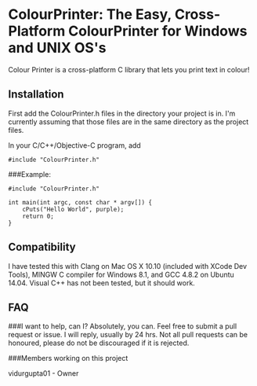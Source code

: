 # ColourPrinter: The Easy, Cross-Platform ColourPrinter for Windows and UNIX OS's

Colour Printer is a cross-platform C library that lets you print text in colour!

## Installation

First add the ColourPrinter.h files in the directory your project is in. I'm currently assuming that those files are in the same directory as the project files.

In your C/C++/Objective-C program, add

```
#include "ColourPrinter.h"
```

###Example:

```
#include "ColourPrinter.h"

int main(int argc, const char * argv[]) {
    cPuts("Hello World", purple);
    return 0;
}
```

## Compatibility

I have tested this with Clang on Mac OS X 10.10 (included with XCode Dev Tools), MINGW C compiler for Windows 8.1, and GCC 4.8.2 on Ubuntu 14.04.
Visual C++ has not been tested, but it should work.

## FAQ

###I want to help, can I?
Absolutely, you can. Feel free to submit a pull request or issue. I will reply, usually by 24 hrs. Not all pull requests can be honoured, please do not be discouraged if it is rejected.

###Members working on this project

vidurgupta01 - Owner
